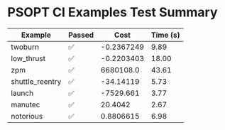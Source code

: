 # PSOPT CI Examples Test Summary

| Example | Passed | Cost | Time (s) |
|---|---|---|---|
| twoburn | ✅ | -0.2367249 | 9.89 |
| low_thrust | ✅ | -0.2203403 | 18.00 |
| zpm | ✅ | 6680108.0 | 43.61 |
| shuttle_reentry | ✅ | -34.14119 | 5.73 |
| launch | ✅ | -7529.661 | 3.77 |
| manutec | ✅ | 20.4042 | 2.67 |
| notorious | ✅ | 0.8806615 | 6.98 |